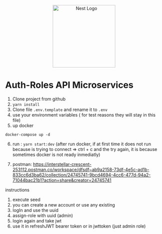 <p align="center">
  <a href="http://nestjs.com/" target="blank"><img src="https://nestjs.com/img/logo-small.svg" width="200" alt="Nest Logo" /></a>
</p>


# Auth-Roles API Microservices

1. Clone project from github
2. ```yarn install```
3. Clone file ```.env.template``` and rename it to ```.env```
4. use your environment variables ( for test reasons they will stay in this file)
5. up docker
```
docker-compose up -d
```
6. run : ```yarn start:dev``` (after run docker, if at first time it does not run because is trying to connect => ctrl + c and the try again, 
it is because sometimes docker is not ready inmediatly)

7. postman: https://interstellar-crescent-253112.postman.co/workspace/dfsdf~ab9a2158-73df-4e5c-ad1b-833cc6d3ba62/collection/24745741-9bcd4694-4cc6-477d-94a2-71044bac21b1?action=share&creator=24745741




instructions
1. execute seed
2. you can create a new account or use any existing
3. logIn and use the uuid
4. assign-role with uuid (admin)
5. login again and take jwt
6. use it in refreshJWT bearer token or in jwttoken (just admin role) 




